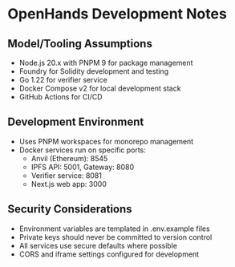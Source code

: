 # OpenHands Development Notes

## Model/Tooling Assumptions

- Node.js 20.x with PNPM 9 for package management
- Foundry for Solidity development and testing
- Go 1.22 for verifier service
- Docker Compose v2 for local development stack
- GitHub Actions for CI/CD

## Development Environment

- Uses PNPM workspaces for monorepo management
- Docker services run on specific ports:
  - Anvil (Ethereum): 8545
  - IPFS API: 5001, Gateway: 8080
  - Verifier service: 8081
  - Next.js web app: 3000

## Security Considerations

- Environment variables are templated in .env.example files
- Private keys should never be committed to version control
- All services use secure defaults where possible
- CORS and iframe settings configured for development
